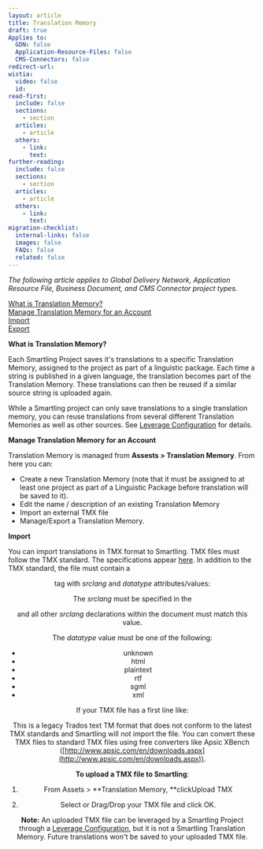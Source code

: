 ```yaml
---
layout: article
title: Translation Memory
draft: true
Applies to:
  GDN: false
  Application-Resource-Files: false
  CMS-Connectors: false
redirect-url:
wistia:
  video: false
  id:
read-first:
  include: false
  sections:
    - section
  articles:
    - article
  others:
    - link:
      text:
further-reading:
  include: false
  sections:
    - section
  articles:
    - article
  others:
    - link:
      text:
migration-checklist:
  internal-links: false
  images: false
  FAQs: false
  related: false
---
```


_The following article applies to Global Delivery Network, _Application Resource File_, Business Document, and CMS Connector project types._

[What is Translation Memory?  
](#Intro)[Manage Translation Memory for an Account](#Manage)  
[Import](#Import)  
[Export](#Export)

**What is Translation Memory?**



Each Smartling Project saves it's translations to a specific Translation Memory, assigned to the project as part of a linguistic package. Each time a string is published in a given language, the translation becomes part of the Translation Memory. These translations can then be reused if a similar source string is uploaded again.

While a Smartling project can only save translations to a single translation memory, you can reuse translations from several different Translation Memories as well as other sources. See [Leverage Configuration](/hc/en-us/articles/218671488-Leverage-Configuration) for details.  

**Manage Translation Memory for an Account**



Translation Memory is managed from **Assests > Translation Memory**. From here you can:

*   Create a new Translation Memory (note that it must be assigned to at least one project as part of a Linguistic Package before translation will be saved to it).
*   Edit the name / description of an existing Translation Memory
*   Import an external TMX file
*   Manage/Export a Translation Memory.

**Import**

You can import translations in TMX format to Smartling. TMX files must follow the TMX standard. The specifications appear [here](https://www.gala-global.org/tmx-14b). In addition to the TMX standard, the file must contain a <header> tag with _srclang_ and _datatype_ attributes/values:

<header  
    srclang="EN-GB"  
    datatype="rtf"  
>

The _srclang_ must be specified in the <header> and all other _srclang_ declarations within the document must match this value.

The _datatype_ value must be one of the following:

*   unknown
*   html
*   plaintext
*   rtf
*   sgml
*   xml

If your TMX file has a first line like:

<TWBExportFile version="7.0" generator="TW4Win" build="8.2.0.835">

This is a legacy Trados text TM format that does not conform to the latest TMX standards and Smartling will not import the file. You can convert these TMX files to standard TMX files using free converters like Apsic XBench ([http://www.apsic.com/en/downloads.aspx](http://www.apsic.com/en/downloads.aspx)).

**To upload a TMX file to Smartling**:

1.  From Assets > **Translation Memory, **clickUpload TMX  
    

2.  Select or Drag/Drop your TMX file and click OK.  

**Note:** An uploaded TMX file can be leveraged by a Smartling Project through a [Leverage Configuration](/hc/en-us/articles/218671488), but it is not a Smartling Translation Memory. Future translations won't be saved to your uploaded TMX file.